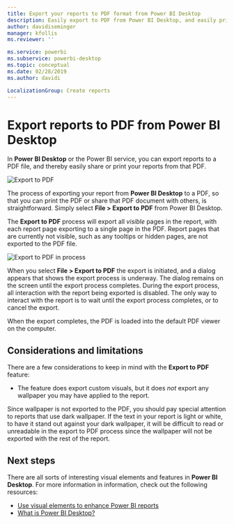 ```yaml
---
title: Export your reports to PDF format from Power BI Desktop
description: Easily export to PDF from Power BI Desktop, and easily print those PDF reports
author: davidiseminger
manager: kfollis
ms.reviewer: ''

ms.service: powerbi
ms.subservice: powerbi-desktop
ms.topic: conceptual
ms.date: 02/28/2019
ms.author: davidi

LocalizationGroup: Create reports
---
```

# Export reports to PDF from Power BI Desktop
In **Power BI Desktop** or the Power BI service, you can export reports to a PDF file, and thereby easily share or print your reports from that PDF.

![Export to PDF](media/desktop-export-to-pdf/export-to-pdf_01.png)

The process of exporting your report from **Power BI Desktop** to a PDF, so that you can print the PDF or share that PDF document with others, is straightforward. Simply select **File > Export to PDF** from Power BI Desktop.

The **Export to PDF** process will export all *visible* pages in the report, with each report page exporting to a single page in the PDF. Report pages that are currently not visible, such as any tooltips or hidden pages, are not exported to the PDF file. 

![Export to PDF in process](media/desktop-export-to-pdf/export-to-pdf_02.png)

When you select **File > Export to PDF** the export is initiated, and a dialog appears that shows the export process is underway. The dialog remains on the screen until the export process completes. During the export process, all interaction with the report being exported is disabled. The only way to interact with the report is to wait until the export process completes, or to cancel the export. 

When the export completes, the PDF is loaded into the default PDF viewer on the computer. 

## Considerations and limitations
There are a few considerations to keep in mind with the **Export to PDF** feature:

* The feature does export custom visuals, but it does *not* export any wallpaper you may have applied to the report.

Since wallpaper is not exported to the PDF, you should pay special attention to reports that use dark wallpaper. If the text in your report is light or white, to have it stand out against your dark wallpaper, it will be difficult to read or unreadable in the export to PDF process since the wallpaper will not be exported with the rest of the report. 



## Next steps
There are all sorts of interesting visual elements and features in **Power BI Desktop**. For more information in information, check out the following resources:

* [Use visual elements to enhance Power BI reports](desktop-visual-elements-for-reports.md)
* [What is Power BI Desktop?](desktop-what-is-desktop.md)


